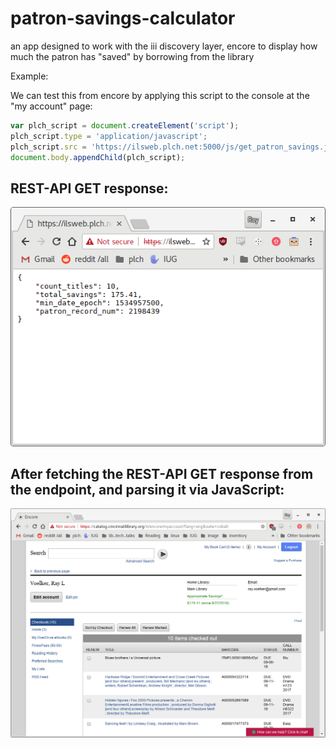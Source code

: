 # patron-savings-calculator
an app designed to work with the iii discovery layer, encore to display how much the patron has "saved" by borrowing from the library

Example:

We can test this from encore by applying this script to the console at the "my account" page:
```javascript
var plch_script = document.createElement('script');
plch_script.type = 'application/javascript';
plch_script.src = 'https://ilsweb.plch.net:5000/js/get_patron_savings.js';
document.body.appendChild(plch_script);
```

REST-API GET response:
---

![Example](https://raw.githubusercontent.com/plch/patron-savings-calculator/master/docs/Screenshot-2018-09-04.png)

After fetching the REST-API GET response from the endpoint, and parsing it via JavaScript:
---

![Example](https://raw.githubusercontent.com/plch/patron-savings-calculator/master/docs/Screenshot2018-09-04-2.png)
